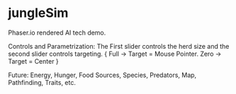# jungleSim
Phaser.io rendered AI tech demo.

Controls and Parametrization:
The First slider controls the herd size and the second slider controls targeting. 
{ Full -> Target = Mouse Pointer. Zero -> Target = Center }

Future:
Energy, Hunger, Food Sources, Species, Predators, Map, Pathfinding, Traits, etc. 
